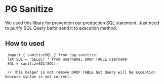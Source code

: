 # PG Sanitize

We used this libary for prevention our production SQL statement.
Just need to purify SQL Query befor send it to execution method.

## How to used

```Type Script
 import { sanitizeSQL } from 'pg-sanitize'
 let SQL = 'SELECT * from username; DROP TABLE username'
 SQL = sanitizeSQL(SQL);
 
 // This helper is not remove DROP TABLE but Query will be exception beacuse syntax is not correct.
```
